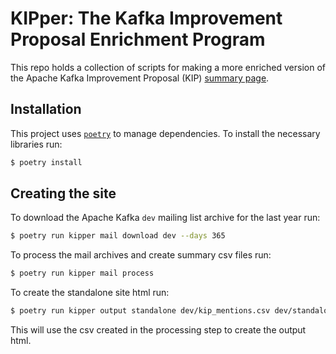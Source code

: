# KIPper: The Kafka Improvement Proposal Enrichment Program

This repo holds a collection of scripts for making a more enriched version of the 
Apache Kafka Improvement Proposal (KIP) [summary page](https://cwiki.apache.org/confluence/display/kafka/kafka+improvement+proposals).

## Installation

This project uses [`poetry`](https://python-poetry.org/) to manage dependencies. To install the necessary libraries run:

```bash
$ poetry install 
```

## Creating the site

To download the Apache Kafka `dev` mailing list archive for the last year run:

```bash
$ poetry run kipper mail download dev --days 365
```

To process the mail archives and create summary csv files run:

```bash
$ poetry run kipper mail process 
```

To create the standalone site html run:

```bash
$ poetry run kipper output standalone dev/kip_mentions.csv dev/standalone.html
```

This will use the csv created in the processing step to create the output html.
